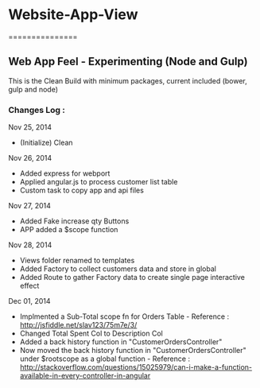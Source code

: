 # Website-App-View
===============

## Web App Feel - Experimenting (Node and Gulp)

This is the Clean Build with minimum packages, current included (bower, gulp and node)

### Changes Log : 

Nov 25, 2014
* (Initialize) Clean 

Nov 26, 2014
* Added express for webport
* Applied angular.js to process customer list table
* Custom task to copy app and api files

Nov 27, 2014
* Added Fake increase qty Buttons
* APP added a $scope function

Nov 28, 2014
* Views folder renamed to templates
* Added Factory to collect customers data and store in global
* Added Route to gather Factory data to create single page interactive effect

Dec 01, 2014
* Implmented a Sub-Total scope fn for Orders Table - Reference : http://jsfiddle.net/slav123/75m7e/3/
* Changed Total Spent Col to Description Col
* Added a back history function in "CustomerOrdersController"
* Now moved the back history function in "CustomerOrdersController" under $rootscope as a global function - Reference : http://stackoverflow.com/questions/15025979/can-i-make-a-function-available-in-every-controller-in-angular
